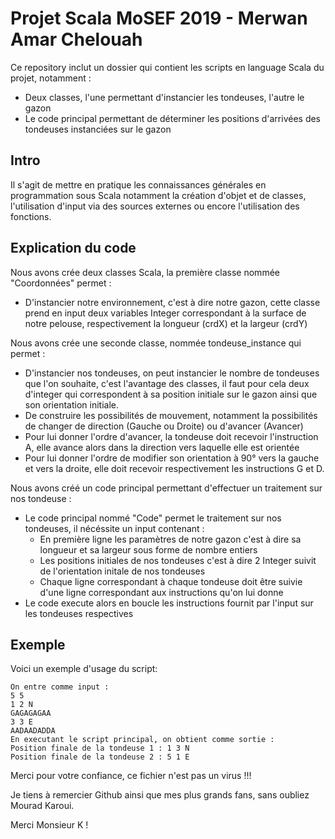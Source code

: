  # Projet Scala MoSEF 2019 - Merwan Amar Chelouah


Ce repository inclut un dossier qui contient les scripts en language Scala du projet, notamment :
- Deux classes, l'une permettant d'instancier les tondeuses, l'autre le gazon
 - Le code principal permettant de déterminer les positions d'arrivées des tondeuses instanciées sur le gazon
## Intro
Il s'agit de mettre en pratique les connaissances générales en programmation sous Scala notamment la création d'objet et de classes, l'utilisation d'input via des sources externes ou encore l'utilisation des fonctions.

## Explication du code
Nous avons crée deux classes Scala, la première classe nommée "Coordonnées" permet :
- D'instancier notre environnement, c'est à dire notre gazon, cette classe prend en input deux variables Integer correspondant à la surface de notre pelouse, respectivement la longueur (crdX) et la largeur (crdY)

Nous avons crée une seconde classe, nommée tondeuse_instance qui permet :
- D'instancier nos tondeuses, on peut instancier le nombre de tondeuses que l'on souhaite, c'est l'avantage des classes, il faut pour cela deux d'integer qui correspondent à sa position initiale sur le gazon ainsi que son orientation initiale.
- De construire les possibilités de mouvement, notamment la possibilités de changer de direction (Gauche ou Droite) ou d'avancer (Avancer)
- Pour lui donner l'ordre d'avancer, la tondeuse doit recevoir l'instruction A, elle avance alors dans la direction vers laquelle elle est orientée 
- Pour lui donner l'ordre de modifier son orientation à 90° vers la gauche et vers la droite, elle doit recevoir respectivement les instructions G et D.

Nous avons créé un code principal permettant d'effectuer un traitement sur nos tondeuse :
- Le code principal nommé "Code" permet le traitement sur nos tondeuses, il nécéssite un input contenant : 
  - En première ligne les paramètres de notre gazon c'est à dire sa longueur et sa largeur sous forme de nombre entiers
  - Les positions initiales de nos tondeuses c'est à dire 2 Integer suivit de l'orientation initale de nos tondeuses
  - Chaque ligne correspondant à chaque tondeuse doit être suivie d'une ligne correspondant aux instructions qu'on lui donne
- Le code execute alors en boucle les instructions fournit par l'input sur les tondeuses respectives

## Exemple
Voici un exemple d'usage du script: 
```
On entre comme input :
5 5
1 2 N
GAGAGAGAA
3 3 E
AADAADADDA
En executant le script principal, on obtient comme sortie :
Position finale de la tondeuse 1 : 1 3 N
Position finale de la tondeuse 2 : 5 1 E
```
Merci pour votre confiance, ce fichier n'est pas un virus !!!

Je tiens à remercier Github ainsi que mes plus grands fans, sans oubliez Mourad Karoui.

Merci Monsieur K !

